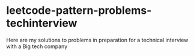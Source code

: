 # leetcode-pattern-problems-techinterview
Here are my solutions to problems in preparation for a technical interview with a Big tech company
